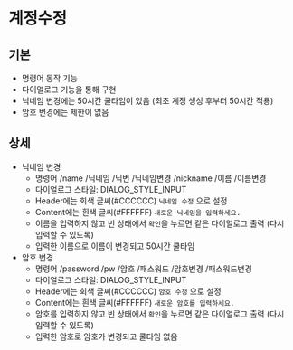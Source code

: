 # 계정수정

## 기본
* 명령어 동작 기능
* 다이얼로그 기능을 통해 구현
* 닉네임 변경에는 50시간 쿨타임이 있음 (최초 계정 생성 후부터 50시간 적용)
* 암호 변경에는 제한이 없음


## 상세
* 닉네임 변경
  * 명령어 /name /닉네임 /닉변 /닉네임변경 /nickname /이름 /이름변경
  * 다이얼로그 스타일: DIALOG_STYLE_INPUT
  * Header에는 회색 글씨(#CCCCCC) ```닉네임 수정``` 으로 설정
  * Content에는 흰색 글씨(#FFFFFF) ```새로운 닉네임을 입력하세요.```
  * 이름을 입력하지 않고 빈 상태에서 ```확인```을 누르면 같은 다이얼로그 출력 (다시 입력할 수 있도록)
  * 입력한 이름으로 이름이 변경되고 50시간 쿨타임
* 암호 변경
  * 명령어 /password /pw /암호 /패스워드 /암호변경 /패스워드변경
  * 다이얼로그 스타일: DIALOG_STYLE_INPUT
  * Header에는 회색 글씨(#CCCCCC) ```암호 수정``` 으로 설정
  * Content에는 흰색 글씨(#FFFFFF) ```새로운 암호를 입력하세요.```
  * 암호를 입력하지 않고 빈 상태에서 ```확인```을 누르면 같은 다이얼로그 출력 (다시 입력할 수 있도록)
  * 입력한 암호로 암호가 변경되고 쿨타임 없음